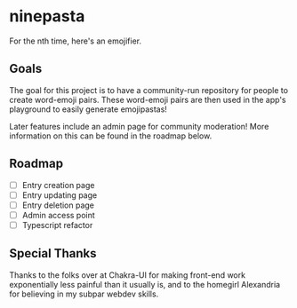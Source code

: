 # ninepasta

For the nth time, here's an emojifier.

## Goals

The goal for this project is to have a community-run repository for people to create word-emoji pairs. These word-emoji pairs are then used in the app's playground to easily generate emojipastas!

Later features include an admin page for community moderation! More information on this can be found in the roadmap below.

## Roadmap

- [ ] Entry creation page
- [ ] Entry updating page
- [ ] Entry deletion page
- [ ] Admin access point
- [ ] Typescript refactor

## Special Thanks

Thanks to the folks over at Chakra-UI for making front-end work exponentially less painful than it usually is, and to the homegirl Alexandria for believing in my subpar webdev skills.
